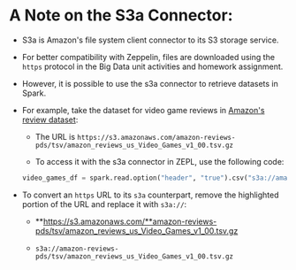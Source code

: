 # A Note on the S3a Connector:

* S3a is Amazon's file system client connector to its S3 storage service.

* For better compatibility with Zeppelin, files are downloaded using the `https` protocol in the Big Data unit  activities and homework assignment.

* However, it is possible to use the s3a connector to retrieve datasets in Spark.

* For example, take the dataset for video game reviews in [Amazon's review dataset](https://s3.amazonaws.com/amazon-reviews-pds/tsv/index.txt):

  * The URL is `https://s3.amazonaws.com/amazon-reviews-pds/tsv/amazon_reviews_us_Video_Games_v1_00.tsv.gz`

  * To access it with the s3a connector in ZEPL, use the following code:

  ```python
  video_games_df = spark.read.option("header", "true").csv("s3a://amazon-reviews-pds/tsv/amazon_reviews_us_Video_Games_v1_00.tsv.gz", inferSchema=True, sep="\t")
  ```

* To convert an `https` URL to its `s3a` counterpart, remove the highlighted portion of the URL and replace it with `s3a://`:

  * **https://s3.amazonaws.com/**amazon-reviews-pds/tsv/amazon_reviews_us_Video_Games_v1_00.tsv.gz

  * `s3a://amazon-reviews-pds/tsv/amazon_reviews_us_Video_Games_v1_00.tsv.gz`
